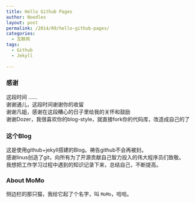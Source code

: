```yaml
---
title: Hello Github Pages
author: Noodles
layout: post
permalink: /2014/09/hello-github-pages/
categories:
  - 互联网
tags:
  - Github
  - Jekyll
  
---
```


### 感谢
  这段时间 ……
  <br>谢谢通儿，这段时间谢谢你的收留
  <br>谢谢凡姐，感谢在这段糟心的日子里给我的关怀和鼓励
  <br>谢谢Dozer，我很喜欢你的blog-style，就直接fork你的代码库，改造成自己的了

### 这个Blog
  这是使用github+jekyll搭建的Blog。祷告github不会再被封。
  <br>感谢linus创造了git，向所有为了开源贡献自己智力投入的伟大程序员们致敬。
  <br>我想把工作学习过程中遇到的知识记录下来，总结自己，不断提高。

### About MoMo
  侧边栏的那只猫，我给它起了个名字，叫 `MoMo`，哈哈。

